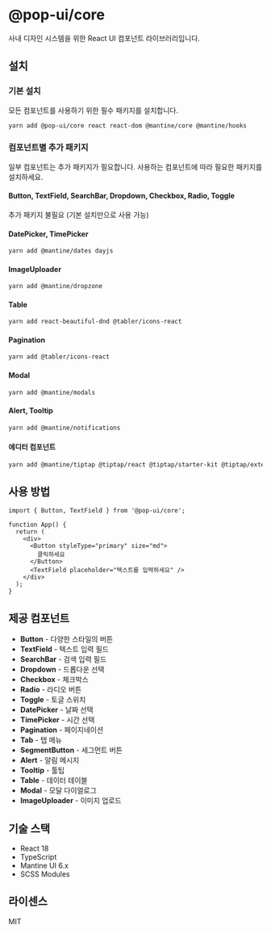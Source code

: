 # @pop-ui/core

사내 디자인 시스템을 위한 React UI 컴포넌트 라이브러리입니다.

## 설치

### 기본 설치

모든 컴포넌트를 사용하기 위한 필수 패키지를 설치합니다.

```bash
yarn add @pop-ui/core react react-dom @mantine/core @mantine/hooks
```

### 컴포넌트별 추가 패키지

일부 컴포넌트는 추가 패키지가 필요합니다. 사용하는 컴포넌트에 따라 필요한 패키지를 설치하세요.

#### Button, TextField, SearchBar, Dropdown, Checkbox, Radio, Toggle

추가 패키지 불필요 (기본 설치만으로 사용 가능)

#### DatePicker, TimePicker

```bash
yarn add @mantine/dates dayjs
```

#### ImageUploader

```bash
yarn add @mantine/dropzone
```

#### Table

```bash
yarn add react-beautiful-dnd @tabler/icons-react
```

#### Pagination

```bash
yarn add @tabler/icons-react
```

#### Modal

```bash
yarn add @mantine/modals
```

#### Alert, Tooltip

```bash
yarn add @mantine/notifications
```

#### 에디터 컴포넌트

```bash
yarn add @mantine/tiptap @tiptap/react @tiptap/starter-kit @tiptap/extension-link
```

## 사용 방법

```tsx
import { Button, TextField } from '@pop-ui/core';

function App() {
  return (
    <div>
      <Button styleType="primary" size="md">
        클릭하세요
      </Button>
      <TextField placeholder="텍스트를 입력하세요" />
    </div>
  );
}
```

## 제공 컴포넌트

- **Button** - 다양한 스타일의 버튼
- **TextField** - 텍스트 입력 필드
- **SearchBar** - 검색 입력 필드
- **Dropdown** - 드롭다운 선택
- **Checkbox** - 체크박스
- **Radio** - 라디오 버튼
- **Toggle** - 토글 스위치
- **DatePicker** - 날짜 선택
- **TimePicker** - 시간 선택
- **Pagination** - 페이지네이션
- **Tab** - 탭 메뉴
- **SegmentButton** - 세그먼트 버튼
- **Alert** - 알림 메시지
- **Tooltip** - 툴팁
- **Table** - 데이터 테이블
- **Modal** - 모달 다이얼로그
- **ImageUploader** - 이미지 업로드

## 기술 스택

- React 18
- TypeScript
- Mantine UI 6.x
- SCSS Modules

## 라이센스

MIT
